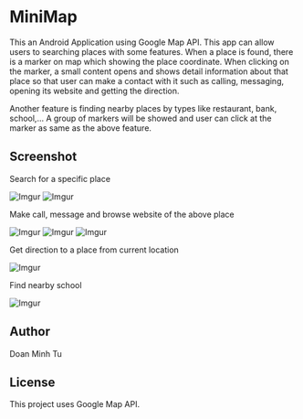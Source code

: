 
# MiniMap
This an Android Application using Google Map API. This app can allow users to searching places with some features. When a place is found, there is a marker on map which showing the place coordinate. When clicking on the marker, a small content opens and shows detail information about that place so that user can make a contact with it such as calling, messaging, opening its website and getting the direction.

Another feature is finding nearby places by types like restaurant, bank, school,... A group of markers will be showed and user can click at the marker as same as the above feature. 

## Screenshot
Search for a specific place 

![Imgur](https://i.imgur.com/fW7AD6H.png)
![Imgur](https://i.imgur.com/NbN4uqN.png)

Make call, message and browse website of the above place

![Imgur](https://i.imgur.com/Yoq9zzn.png)
![Imgur](https://i.imgur.com/iti5Hxc.png)
![Imgur](https://i.imgur.com/HoF81Lt.png)

Get direction to a place from current location 

![Imgur](https://i.imgur.com/BA1UbIN.png)

Find nearby school

![Imgur](https://i.imgur.com/1lcMKMm.png)



## Author
Doan Minh Tu

## License
This project uses Google Map API.
